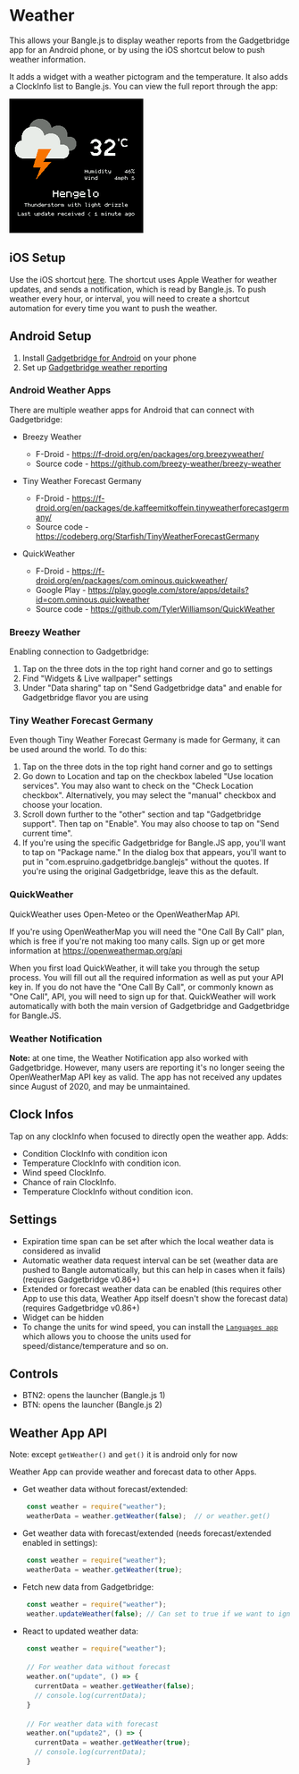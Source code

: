 # Weather

This allows your Bangle.js to display weather reports from the Gadgetbridge app for an Android phone, or by using the iOS shortcut below to push weather information.

It adds a widget with a weather pictogram and the temperature.
It also adds a ClockInfo list to Bangle.js.
You can view the full report through the app:

![Screenshot](screenshot.png)

## iOS Setup

Use the iOS shortcut [here](https://www.icloud.com/shortcuts/73be0ce1076446f3bdc45a5707de5c4d). The shortcut uses Apple Weather for weather updates, and sends a notification, which is read by Bangle.js. To push weather every hour, or interval, you will need to create a shortcut automation for every time you want to push the weather.

## Android Setup

1. Install [Gadgetbridge for Android](https://f-droid.org/packages/nodomain.freeyourgadget.gadgetbridge/) on your phone
2. Set up [Gadgetbridge weather reporting](https://gadgetbridge.org/basics/features/weather/)

### Android Weather Apps

There are multiple weather apps for Android that can connect with Gadgetbridge:

* Breezy Weather
  * F-Droid - https://f-droid.org/en/packages/org.breezyweather/
  * Source code - https://github.com/breezy-weather/breezy-weather

* Tiny Weather Forecast Germany
  * F-Droid - https://f-droid.org/en/packages/de.kaffeemitkoffein.tinyweatherforecastgermany/
  * Source code - https://codeberg.org/Starfish/TinyWeatherForecastGermany

* QuickWeather
  * F-Droid - https://f-droid.org/en/packages/com.ominous.quickweather/
  * Google Play - https://play.google.com/store/apps/details?id=com.ominous.quickweather
  * Source code - https://github.com/TylerWilliamson/QuickWeather


### Breezy Weather

Enabling connection to Gadgetbridge:

1. Tap on the three dots in the top right hand corner and go to settings
2. Find "Widgets & Live wallpaper" settings
3. Under "Data sharing" tap on "Send Gadgetbridge data" and enable for Gadgetbridge flavor you are using

### Tiny Weather Forecast Germany

Even though Tiny Weather Forecast Germany is made for Germany, it can be used around the world. To do this:

1. Tap on the three dots in the top right hand corner and go to settings
2. Go down to Location and tap on the checkbox labeled "Use location services". You may also want to check on the "Check Location checkbox". Alternatively, you may select the "manual" checkbox and choose your location.
3. Scroll down further to the "other" section and tap "Gadgetbridge support". Then tap on "Enable". You may also choose to tap on "Send current time".
4. If you're using the specific Gadgetbridge for Bangle.JS app, you'll want to tap on "Package name." In the dialog box that appears, you'll want to put in "com.espruino.gadgetbridge.banglejs" without the quotes. If you're using the original Gadgetbridge, leave this as the default.

### QuickWeather

QuickWeather uses Open-Meteo or the OpenWeatherMap API.

If you're using OpenWeatherMap you will need the "One Call By Call" plan, which is free if you're not making too many calls. Sign up or get more information at https://openweathermap.org/api

When you first load QuickWeather, it will take you through the setup process. You will fill out all the required information as well as put your API key in. If you do not have the "One Call By Call", or commonly known as "One Call", API, you will need to sign up for that. QuickWeather will work automatically with both the main version of Gadgetbridge and Gadgetbridge for Bangle.JS.

### Weather Notification

**Note:** at one time, the Weather Notification app also worked with Gadgetbridge. However, many users are reporting it's no longer seeing the OpenWeatherMap API key as valid. The app has not received any updates since August of 2020, and may be unmaintained.

## Clock Infos

Tap on any clockInfo when focused to directly open the weather app.
Adds:
* Condition ClockInfo with condition icon
* Temperature ClockInfo with condition icon.
* Wind speed ClockInfo.
* Chance of rain ClockInfo.
* Temperature ClockInfo without condition icon.

## Settings

* Expiration time span can be set after which the local weather data is considered as invalid
* Automatic weather data request interval can be set (weather data are pushed to Bangle automatically, but this can help in cases when it fails) (requires Gadgetbridge v0.86+)
* Extended or forecast weather data can be enabled (this requires other App to use this data, Weather App itself doesn't show the forecast data) (requires Gadgetbridge v0.86+)
* Widget can be hidden
* To change the units for wind speed, you can install the [`Languages app`](https://banglejs.com/apps/?id=locale) which
allows you to choose the units used for speed/distance/temperature and so on.

## Controls

* BTN2: opens the launcher (Bangle.js 1)
* BTN: opens the launcher (Bangle.js 2)

## Weather App API

Note: except `getWeather()` and `get()` it is android only for now

Weather App can provide weather and forecast data to other Apps.

* Get weather data without forecast/extended:
  ```javascript
   const weather = require("weather");
   weatherData = weather.getWeather(false);  // or weather.get()
  ```

* Get weather data with forecast/extended (needs forecast/extended enabled in settings):
  ```javascript
   const weather = require("weather");
   weatherData = weather.getWeather(true);
  ```

* Fetch new data from Gadgetbridge:
  ```javascript
   const weather = require("weather");
   weather.updateWeather(false); // Can set to true if we want to ignore debounce
  ```

* React to updated weather data:
  ```javascript
   const weather = require("weather");

   // For weather data without forecast
   weather.on("update", () => {
     currentData = weather.getWeather(false);
     // console.log(currentData);
   }

   // For weather data with forecast
   weather.on("update2", () => {
     currentData = weather.getWeather(true);
     // console.log(currentData);
   }
  ```
